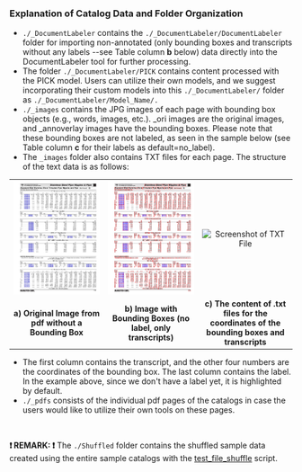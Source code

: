 ### Explanation of Catalog Data and Folder Organization
- `./_DocumentLabeler` contains the `./_DocumentLabeler/DocumentLabeler` folder for importing non-annotated (only bounding boxes and transcripts without any labels --see Table column **b** below) data directly into the DocumentLabeler tool for further processing.  
- The folder `./_DocumentLabeler/PICK` contains content processed with the PICK model. Users can utilize their own models, and we suggest incorporating their custom models into this `./_DocumentLabeler/` folder as `./_DocumentLabeler/Model_Name/.`  
- `./_images` contains the JPG images of each page with bounding box objects (e.g., words, images, etc.). _ori images are the original images, and _annoverlay images have the bounding boxes. Please note that these bounding boxes are not labeled, as seen in the sample below (see Table column **c** for their labels as default=no_label).  
- The `_images` folder also contains TXT files for each page. The structure of the text data is as follows:  
<table style="width:100%; text-align:center;">
  <tr>
    <td style="width:33.33%; text-align:center;"><img src="./Sample/McMasterCarr/_images/mcmaster-125_3378_10_ori.jpg" alt="Original Image" style="width:100%; margin: auto;"></td>
    <td style="width:33.33%; text-align:center;"><img src="./Sample/McMasterCarr/_images/mcmaster-125_3378_10_annoverlay.png" alt="Image with Bounding Boxes" style="width:100%; margin: auto;"></td>
    <td style="width:33.33%; text-align:center;"><img src="https://github.com/bankh/CatalogBank/assets/9688867/4d0fa4ea-5c2c-4286-b465-a65837edc3c5" alt="Screenshot of TXT File" style="width:100%; margin: auto;"></td>
  </tr>
  <tr>
    <td style="text-align:center;"><strong>a) Original Image from pdf without a Bounding Box</strong></td>
    <td style="text-align:center;"><strong>b) Image with Bounding Boxes (no label, only transcripts)</strong></td>
    <td style="text-align:center;"><strong>c) The content of .txt files for the coordinates of the bounding boxes and transcripts</strong></td>
  </tr>
</table>

- The first column contains the transcript, and the other four numbers are the coordinates of the bounding box. The last column contains the label. In the example above, since we don't have a label yet, it is highlighted by default.  
- `./_pdfs` consists of the individual pdf pages of the catalogs in case the users would like to utilize their own tools on these pages.  

<br>

**❗ REMARK: ❗** The `./Shuffled` folder contains the shuffled sample data created using the entire sample catalogs with the [test_file_shuffle](../Tools/test_file_shuffle.py) script.
